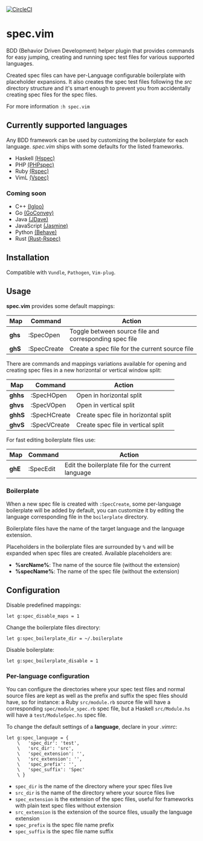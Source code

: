 [![CircleCI](https://circleci.com/gh/alx741/spec.vim.svg?style=shield)](https://circleci.com/gh/alx741/spec.vim)

# spec.vim

BDD (Behavior Driven Development) helper plugin that provides commands for easy
jumping, creating and running spec test files for various supported languages.

Created spec files can have per-Language configurable boilerplate with
placeholder expansions. It also creates the spec test files following the *src*
directory structure and it's smart enough to prevent you from accidentally
creating spec files for the spec files.

For more information `:h spec.vim`


## Currently supported languages

Any BDD framework can be used by customizing the boilerplate for each language.
*spec.vim* ships with some defaults for the listed frameworks.

* Haskell [(Hspec)](https://hspec.github.io/)
* PHP [(PHPspec)](http://www.phpspec.net/en/stable/)
* Ruby [(Rspec)](http://rspec.info/)
* VimL [(Vspec)](https://github.com/kana/vim-vspec)

### Coming soon

* C++ [(Igloo)](http://igloo-testing.org/)
* Go [(GoConvey)](http://goconvey.co/)
* Java [(JDave)](http://jdave.org/)
* JavaScript [(Jasmine)](https://jasmine.github.io/)
* Python [(Behave)](http://pythonhosted.org/behave/)
* Rust [(Rust-Rspec)](https://github.com/mackwic/rspec)


## Installation

Compatible with `Vundle`, `Pathogen`, `Vim-plug`.


## Usage

**spec.vim** provides some default mappings:

Map | Command | Action
--- | ------- | ------
**ghs** | :SpecOpen | Toggle between source file and corresponding spec file
**ghS** | :SpecCreate | Create a spec file for the current source file


There are commands and mappings variations available for opening and creating
spec files in a new horizontal or vertical window split:

Map | Command | Action
--- | ------- | ------
**ghhs** | :SpecHOpen | Open in horizontal split
**ghvs** | :SpecVOpen | Open in vertical split
**ghhS** | :SpecHCreate | Create spec file in horizontal split
**ghvS** | :SpecVCreate | Create spec file in vertical split


For fast editing boilerplate files use:

Map | Command | Action
--- | ------- | ------
**ghE** | :SpecEdit | Edit the boilerplate file for the current language

### Boilerplate

When a new spec file is created with `:SpecCreate`, some per-language
boilerplate will be added by default, you can customize it by editing the
language corresponding file in the `boilerplate` directory.

Boilerplate files have the name of the target language and the language
extension.

Placeholders in the boilerplate files are surrounded by `%` and will be expanded
when spec files are created. Available placeholders are:

* **%srcName%**: The name of the source file (without the extension)
* **%specName%**: The name of the spec file (without the extension)


## Configuration

Disable predefined mappings:

```vim
let g:spec_disable_maps = 1
```

Change the boilerplate files directory:

```vim
let g:spec_boilerplate_dir = ~/.boilerplate
```

Disable boilerplate:

```vim
let g:spec_boilerplate_disable = 1
```

### Per-language configuration

You can configure the directories where your spec test files and normal source
files are kept as well as the prefix and suffix the spec files should have, so
for instance: a Ruby `src/module.rb` source file will have a corresponding
`spec/module_spec.rb` spec file, but a Haskell `src/Module.hs` will have a
`test/ModuleSpec.hs` spec file.

To change the default settings of a **language**, declare in your *.vimrc*:

```vim
let g:spec_language = {
    \   'spec_dir': 'test',
    \   'src_dir': 'src',
    \   'spec_extension': '',
    \   'src_extension': '',
    \   'spec_prefix': '',
    \   'spec_suffix': 'Spec'
    \ }
```

* `spec_dir` is the name of the directory where your spec files live
* `src_dir` is the name of the directory where your source files live
* `spec_extension` is the extension of the spec files, useful for frameworks
  with plain text spec files without extension
* `src_extension` is the extension of the source files, usually the language
  extension
* `spec_prefix` is the spec file name prefix
* `spec_suffix` is the spec file name suffix
